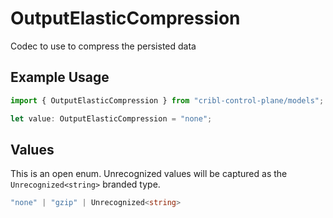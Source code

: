 # OutputElasticCompression

Codec to use to compress the persisted data

## Example Usage

```typescript
import { OutputElasticCompression } from "cribl-control-plane/models";

let value: OutputElasticCompression = "none";
```

## Values

This is an open enum. Unrecognized values will be captured as the `Unrecognized<string>` branded type.

```typescript
"none" | "gzip" | Unrecognized<string>
```